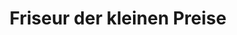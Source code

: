 ---
title: "Friseur der kleinen Preise"
url: /schenefeld/friseur-der-kleinen-preise/
shop: Friseur
---